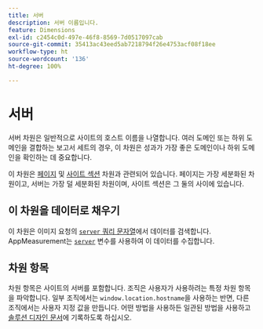 ```yaml
---
title: 서버
description: 서버 이름입니다.
feature: Dimensions
exl-id: c2454c0d-497e-46f8-8569-7d0517097cab
source-git-commit: 35413ac43eed5ab7218794f26e4753acf08f18ee
workflow-type: ht
source-wordcount: '136'
ht-degree: 100%

---
```


# 서버

서버 차원은 일반적으로 사이트의 호스트 이름을 나열합니다. 여러 도메인 또는 하위 도메인을 결합하는 보고서 세트의 경우, 이 차원은 성과가 가장 좋은 도메인이나 하위 도메인을 확인하는 데 중요합니다.

이 차원은 [페이지](page.md) 및 [사이트 섹션](site-section.md) 차원과 관련되어 있습니다. 페이지는 가장 세분화된 차원이고, 서버는 가장 덜 세분화된 차원이며, 사이트 섹션은 그 둘의 사이에 있습니다.

## 이 차원을 데이터로 채우기

이 차원은 이미지 요청의 [`server` 쿼리 문자열](/help/implement/validate/query-parameters.md)에서 데이터를 검색합니다. AppMeasurement는 [`server`](/help/implement/vars/page-vars/server.md) 변수를 사용하여 이 데이터를 수집합니다.

## 차원 항목

차원 항목은 사이트의 서버를 포함합니다. 조직은 사용자가 사용하려는 특정 차원 항목을 파악합니다. 일부 조직에서는 `window.location.hostname`을 사용하는 반면, 다른 조직에서는 사용자 지정 값을 만듭니다. 어떤 방법을 사용하든 일관된 방법을 사용하고 [솔루션 디자인 문서](/help/implement/prepare/solution-design.md)에 기록하도록 하십시오.
